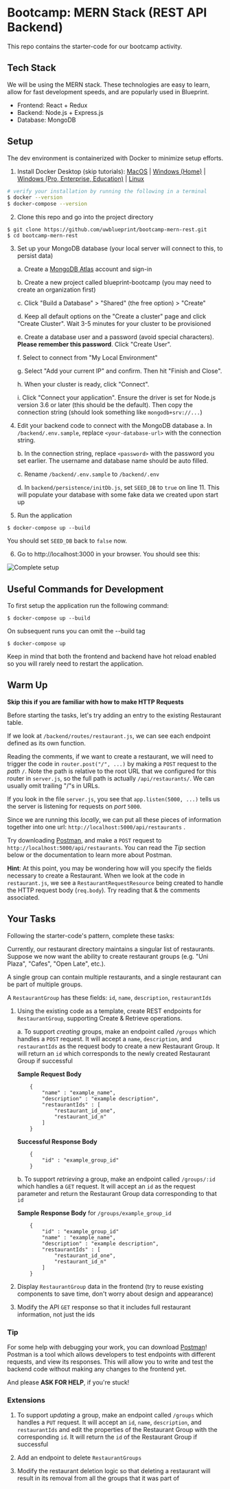 # Bootcamp: MERN Stack (REST API Backend)

This repo contains the starter-code for our bootcamp activity.

## Tech Stack

We will be using the MERN stack. These technologies are easy to learn, allow for fast development speeds, and are popularly used in Blueprint.

* Frontend: React + Redux
* Backend: Node.js + Express.js
* Database: MongoDB

## Setup

The dev environment is containerized with Docker to minimize setup efforts.

1. Install Docker Desktop (skip tutorials): [MacOS](https://docs.docker.com/docker-for-mac/install/) | [Windows (Home)](https://docs.docker.com/docker-for-windows/install-windows-home/) | [Windows (Pro, Enterprise, Education)](https://docs.docker.com/docker-for-windows/install/) | [Linux](https://docs.docker.com/engine/install/#server)
```bash
# verify your installation by running the following in a terminal
$ docker --version
$ docker-compose --version
```

2. Clone this repo and go into the project directory
```
$ git clone https://github.com/uwblueprint/bootcamp-mern-rest.git
$ cd bootcamp-mern-rest
```

3. Set up your MongoDB database (your local server will connect to this, to persist data)

    a. Create a [MongoDB Atlas](https://www.mongodb.com/cloud/atlas/register) account and sign-in

    b. Create a new project called blueprint-bootcamp (you may need to create an organization first)

    c. Click "Build a Database" > "Shared" (the free option) > "Create"
    
    d. Keep all default options on the "Create a cluster" page and click "Create Cluster". Wait 3-5 minutes for your cluster to be provisioned

    e. Create a database user and a password (avoid special characters). **Please remember this password**. Click "Create User".

    f. Select to connect from "My Local Environment"
    
    g. Select "Add your current IP" and confirm. Then hit "Finish and Close".

    h. When your cluster is ready, click "Connect".

    i. Click "Connect your application". Ensure the driver is set for Node.js version 3.6 or later (this should be the default). Then copy the connection string (should look something like `mongodb+srv://...`)

4. Edit your backend code to connect with the MongoDB database
    a. In `/backend/.env.sample`, replace `<your-database-url>` with the connection string. 
    
    b. In the connection string, replace `<password>` with the password you set earlier. The username and database name should be auto filled.

    c. Rename `/backend/.env.sample` to `/backend/.env`

    d. In `backend/persistence/initDb.js`, set `SEED_DB` to `true` on line 11. This will populate your database with some fake data we created upon start up

5. Run the application
```
$ docker-compose up --build
```
You should set `SEED_DB` back to `false` now.

6. Go to http://localhost:3000 in your browser. You should see this:

![Complete setup](docs/complete_setup.PNG)

## Useful Commands for Development

To first setup the application run the following command:

```
$ docker-compose up --build
```

On subsequent runs you can omit the --build tag

```
$ docker-compose up
```

Keep in mind that both the frontend and backend have hot reload enabled so you will rarely need to restart the application.

## Warm Up

**Skip this if you are familiar with how to make HTTP Requests**

Before starting the tasks, let's try adding an entry to the existing Restaurant table. 

If we look at `/backend/routes/restaurant.js`, we can see each endpoint defined as its own function.

Reading the comments, if we want to create a restaurant, we will need to trigger the code in `router.post("/", ...)` by making a `POST` request to the *path* `/`. Note the path is relative to the root URL that we configured for this router in `server.js`, so the full path is actually `/api/restaurants/`. We can usually omit trailing "/"s in URLs.

If you look in the file `server.js`, you see that `app.listen(5000, ...)` tells us the server is listening for requests on *port* `5000`.

Since we are running this *locally*, we can put all these pieces of information together into one url: `http://localhost:5000/api/restaurants` .

Try downloading [Postman](https://www.postman.com/), and make a `POST` request to `http://localhost:5000/api/restaurants`. You can read the *Tip* section below or the documentation to learn more about Postman.

**Hint**: At this point, you may be wondering how will you specify the fields necessary to create a Restaurant. When we look at the code in `restaurant.js`, we see a `RestaurantRequestResource` being created to handle the HTTP request body (`req.body`). Try reading that & the comments associated.

## Your Tasks

Following the starter-code's pattern, complete these tasks:

Currently, our restaurant directory maintains a singular list of restaurants. 
Suppose we now want the ability to create restaurant groups (e.g. "Uni Plaza", "Cafes", "Open Late", etc.). 

A single group can contain multiple restaurants, and a single restaurant can be part of multiple groups.

A `RestaurantGroup` has these fields: `id`, `name`, `description`, `restaurantIds`

1. Using the existing code as a template, create REST endpoints for `RestaurantGroup`, supporting Create & Retrieve operations. 
    
    a. To support _creating_ groups, make an endpoint called `/groups` which handles a `POST` request. It will accept a `name`, `description`, and `restaurantIds` as the request body to create a new Restaurant Group. It will return an `id` which corresponds to the newly created Restaurant Group if successful

    **Sample Request Body**
    ```
        {
            "name" : "example_name",
            "description" : "example description",
            "restaurantIds" : [
                "restaurant_id_one",
                "restaurant_id_n"
            ]
        }
    ```

    **Successful Response Body**
    ```
        {
            "id" : "example_group_id"
        }
    ```

    b. To support _retrieving_ a group, make an endpoint called `/groups/:id` which handles a `GET` request. It will accept an `id` as the request parameter and return the Restaurant Group data corresponding to that `id`
    
    **Sample Response Body** for `/groups/example_group_id`
    ```
        {
            "id" : "example_group_id"
            "name" : "example_name",
            "description" : "example description",
            "restaurantIds" : [
                "restaurant_id_one",
                "restaurant_id_n"
            ]
        }
    ```

2. Display `RestaurantGroup` data in the frontend (try to reuse existing components to save time, don't worry about design and appearance)

3. Modify the API `GET` response so that it includes full restaurant information, not just the ids

### Tip

For some help with debugging your work, you can download [Postman](https://www.postman.com/)! Postman is a tool which allows developers to test endpoints with different requests, and view its responses. This will allow you to write and test the backend code without making any changes to the frontend yet.

And please **ASK FOR HELP**, if you're stuck!

### Extensions

1. To support _updating_ a group, make an endpoint called `/groups` which handles a `PUT` request. It will accept an `id`, `name`, `description`, and `restaurantIds` and edit the properties of the Restaurant Group with the corresponding `id`. It will return the `id` of the Restaurant Group if successful

2. Add an endpoint to delete `RestaurantGroups`

3. Modify the restaurant deletion logic so that deleting a restaurant will result in its removal from all the groups that it was part of
